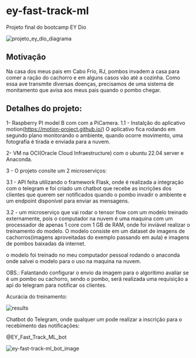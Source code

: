 # ey-fast-track-ml
Projeto final do bootcamp EY Dio


![projeto_ey_dio_diagrama](https://user-images.githubusercontent.com/301956/197619006-60f5aed8-c8d6-49a7-913e-874b3a5f9790.png)


## Motivação

Na casa dos meus pais em Cabo Frio, RJ, pombos invadem a casa para comer a ração do cachorro e em alguns casos vão até a cozinha.
Como essa ave transmite diversas doenças, precisamos de uma sistema de monitamento que avisa aos meus pais quando o pombo chegar.

## Detalhes do projeto:

1- Raspberry PI model B com com a PiCamera.
1.1 - Instalção do aplicativo motion(https://motion-project.github.io/)
O aplicativo fica rodando em segundo plano monitorando o ambiente, quando ocorre movimento, uma fotografia é tirada e enviada para a nuvem.

2- VM na OCI(Oracle Cloud Infraestructure) com o ubuntu 22.04 server e Anaconda.

3 - O projeto consite um 2 microserviços:

3.1 - API feita utilizando o framework Flask, onde é realizada a integração com o telegram e foi criado um chatbot que recebe as incrições dos clientes que querem ser notificados quando o pombo invadir o ambiente e um endpoint disponível para enviar as mensagens.

3.2 - um microserviço que vai rodar o tensor flow com um modelo treinado externamente, pois o computador na nuvem é uma maquina com um processador de apenas 1 core com 1 GB de RAM, onde foi inviável realizar o treinamento do modelo.
O modelo consiste em um dataset de imagens de cachorros(imagens aproveitadas do exemplo passando em aula) e imagens de pombos baixadas da internet.

o modelo foi treinado no meu computador pessoal rodando o anaconda onde salvei o modelo para o uso na maquina na nuvem.

OBS.: Falantando configurar o envio da imagem para o algoritimo avaliar se é um pombo ou cachorro, sendo o pombo, será realizada uma requisição a api do telegram para notificar os clientes.

Acurácia do treinamento:

![results](https://user-images.githubusercontent.com/301956/197621048-587d26e4-5f1b-437c-a848-faff4c78a025.png)



Chatbot do Telegram, onde qualquer um pode realizar a inscrição para o recebimento das notificações:

@EY_Fast_Track_ML_bot


![ey-fast-track-ml_bot_image](https://user-images.githubusercontent.com/301956/197621909-7dd7ea9e-5a0e-4cff-8edb-9cf05a5568e0.jpg)






